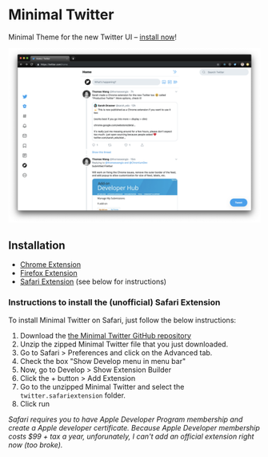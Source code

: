 # Minimal Twitter

Minimal Theme for the new Twitter UI – [install now](#installation)!

![screenshot](./screenshot-chrome.png)

## Installation

- [Chrome Extension](https://chrome.google.com/webstore/detail/minimal-twitter/dbneehiibeohpjohmhpidpnbpgljkamf)
- [Firefox Extension](https://addons.mozilla.org/en-US/firefox/addon/min-twitter/)
- [Safari Extension](#instructions-to-install-the-unofficial-safari-extension) (see below for instructions)

### Instructions to install the (unofficial) Safari Extension

To install Minimal Twitter on Safari, just follow the below instructions:

1. Download the [the Minimal Twitter GitHub repository](https://github.com/thomaswangio/minimal-twitter/archive/master.zip)
2. Unzip the zipped Minimal Twitter file that you just downloaded.
3. Go to Safari > Preferences and click on the Advanced tab.
4. Check the box "Show Develop menu in menu bar"
5. Now, go to Develop > Show Extension Builder
6. Click the + button > Add Extension
7. Go to the unzipped Minimal Twitter and select the `twitter.safariextension` folder.
8. Click run

_Safari requires you to have Apple Developer Program membership and create a Apple developer certificate. Because Apple Developer membership costs \$99 + tax a year, unforunately, I can't add an official extension right now (too broke)._
